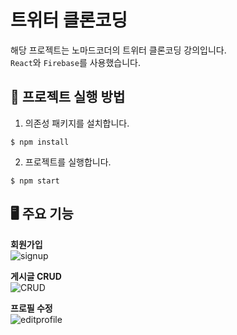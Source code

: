 # 트위터 클론코딩
해당 프로젝트는 노마드코더의 트위터 클론코딩 강의입니다.<br>
`React`와 `Firebase`를 사용했습니다.

## 🏁 프로젝트 실행 방법

1. 의존성 패키지를 설치합니다.

```
$ npm install
```

2. 프로젝트를 실행합니다.

```
$ npm start
```

## 🖥️ 주요 기능

**회원가입**<br>
![signup](https://blog.kakaocdn.net/dn/M8WW4/btrXSvCJ9Qa/Ie1LPxDC1NbHDUC2t0Nm30/img.gif)

**게시글 CRUD**<br>
![CRUD](https://blog.kakaocdn.net/dn/schd9/btrXTSkfGDt/UPUPwxFd0x14uwiYgLKflk/img.gif)

**프로필 수정**<br>
![editprofile](https://blog.kakaocdn.net/dn/rXJou/btrXXgcEjcv/qPGXm9nQ5v86DprQXP1KF0/img.gif)
